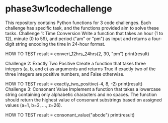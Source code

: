 # phase3w1codechallenge

This repository contains Python functions for 3 code challenges. Each challenge has specific task, and the functions provided aim to solve these tasks.
Challenge 1: Time Conversion
Write a function that takes an hour (1 to 12), minute (0 to 59), and period ("am" or "pm") as input and returns a four-digit string encoding the time in 24-hour format.

HOW TO TEST
result = convert_12hrs_24hrs(2, 30, "pm")
print(result)

Challenge 2: Exactly Two Positive
Create a function that takes three integers (a, b, and c) as arguments and returns True if exactly two of the three integers are positive numbers, and False otherwise.

HOW TO TEST
result = exactly_two_positive(-4, 8, -2)
print(result)
Challenge 3: Consonant Value
Implement a function that takes a lowercase string containing only alphabetic characters and no spaces. The function should return the highest value of consonant substrings based on assigned values (a=1, b=2, ..., z=26).

HOW TO TEST
result = consonant_value("abcde")
print(result)
